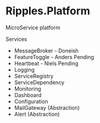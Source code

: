 # Ripples.Platform
MicroService platform

Services
- MessageBroker - Doneish
- FeatureToggle - Anders Pending
- Heartbeat - Niels Pending
- Logging
- ServiceRegistry
- ServiceDependency
- Monitoring
- Dashboard
- Configuration
- MailGateway (Abstraction)
- Alert (Abstraction)
